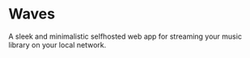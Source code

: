 # Waves
A sleek and minimalistic selfhosted web app for streaming your music library on your local network.
